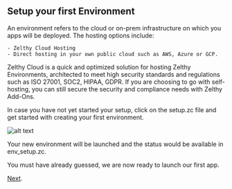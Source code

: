 ## Setup your first Environment

An environment refers to the cloud or on-prem infrastructure on which you apps will be deployed. The hosting options include:
	
	- Zelthy Cloud Hosting
	- Direct hosting in your own public cloud such as AWS, Azure or GCP.

Zelthy Cloud is a quick and optimized solution for hosting Zelthy Environments, architected to meet high security standards and regulations such as ISO 27001, SOC2, HIPAA, GDPR. If you are choosing to go with self-hosting, you can still secure the security and compliance needs with Zelthy Add-Ons. 


In case you have not yet started your setup, click on the setup.zc file and get started with creating your first environment.

![alt text](Assets/ZelCloud_InsideEnvironment.png "Inside Environment")


Your new environment will be launched and the status would be available in env_setup.zc.


You must have already guessed, we are now ready to launch our first app. 


[Next](App1/app_setup.md).
